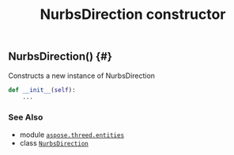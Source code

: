 ﻿---
title: NurbsDirection constructor
second_title: Aspose.3D for Python via .NET API References
description: 
type: docs
weight: 10
url: /python-net/aspose.threed.entities/nurbsdirection/__init__/
is_root: false
---

## NurbsDirection() {#}

Constructs a new instance of NurbsDirection



```python
def __init__(self):
    ...
```





### See Also
* module [`aspose.threed.entities`](../../)
* class [`NurbsDirection`](/3d/python-net/aspose.threed.entities/nurbsdirection)
